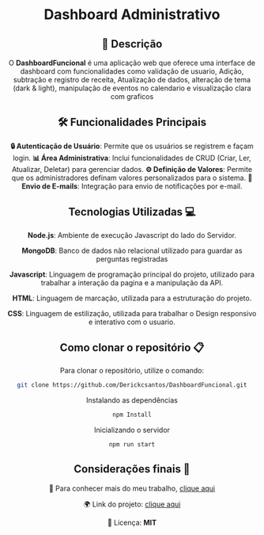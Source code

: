 <div align="center">

#  Dashboard Administrativo

## 🌟 Descrição
O **DashboardFuncional** é uma aplicação web que oferece uma interface de dashboard com funcionalidades como validação de usuario, Adição, subtração e registro de receita, Atualização de dados, alteração de tema (dark & light), manipulação de eventos no calendario e visualização clara com graficos

## 🛠️ Funcionalidades Principais
 **🔒 Autenticação de Usuário**: Permite que os usuários se registrem e façam login.
 **📊 Área Administrativa**: Inclui funcionalidades de CRUD (Criar, Ler, Atualizar, Deletar) para gerenciar dados.
 **⚙️ Definição de Valores**: Permite que os administradores definam valores personalizados para o sistema.
 **📧 Envio de E-mails**: Integração para envio de notificações por e-mail.

## Tecnologias Utilizadas :computer:

**Node.js**: Ambiente de execução Javascript do lado do Servidor.

**MongoDB**: Banco de dados não relacional utilizado para guardar as perguntas registradas

**Javascript**: Linguagem de programação principal do projeto, utilizado para trabalhar a interação da pagina e a manipulação da API.

**HTML**: Linguagem de marcação, utilizada para a estruturação do projeto.

**CSS**: Linguagem de estilização, utilizada para trabalhar o Design responsivo e interativo com o usuario.


## Como clonar o repositório 📋

Para clonar o repositório, utilize o comando:

```bash
git clone https://github.com/Derickcsantos/DashboardFuncional.git
```

Instalando as dependências
```bash
npm Install
```

Inicializando o servidor
```bash
npm run start
```

## Considerações finais 📝 

🔗 Para conhecer mais do meu trabalho, [clique aqui](https://www.linkedin.com/in/derickcampossantos/)

🌍 Link do projeto: [clique aqui](https://dashboardfuncional.vercel.app/)

📜 Licença:  **MIT**


